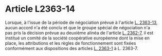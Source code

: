 # Article L2363-14

Lorsque, à l'issue de la période de négociation prévue à l'article [L. 2363-13][1], aucun accord n'a été conclu et que le groupe spécial de négociation n'a pas pris la décision prévue au deuxième alinéa de l'article [L. 2362-7][2], il est institué un comité de la société coopérative européenne dont la mise en place, les attributions et les règles de fonctionnement sont fixées conformément aux dispositions des articles [L. 2363-1][3] à L. 2363-7.

 [1]: /affichCodeArticle.do?cidTexte=LEGITEXT000006072050&idArticle=LEGIARTI000018047347&dateTexte=&categorieLien=cid
 [2]: /affichCodeArticle.do?cidTexte=LEGITEXT000006072050&idArticle=LEGIARTI000018047292&dateTexte=&categorieLien=cid
 [3]: /affichCodeArticle.do?cidTexte=LEGITEXT000006072050&idArticle=LEGIARTI000018047312&dateTexte=&categorieLien=cid